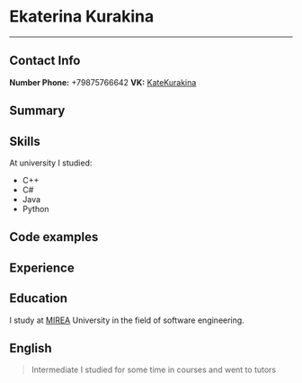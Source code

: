 # Ekaterina Kurakina
***

## Contact Info
**Number Phone:** +79875766642
**VK:** [KateKurakina](https://vk.com/idkatekurakina)

## Summary


## Skills
At university I studied:
* C++
* C#
* Java
* Python

## Code examples

## Experience

## Education
I study at [MIREA](https://www.mirea.ru/) University in the field of software engineering.

## English
> Intermediate
I studied for some time in courses and went to tutors
